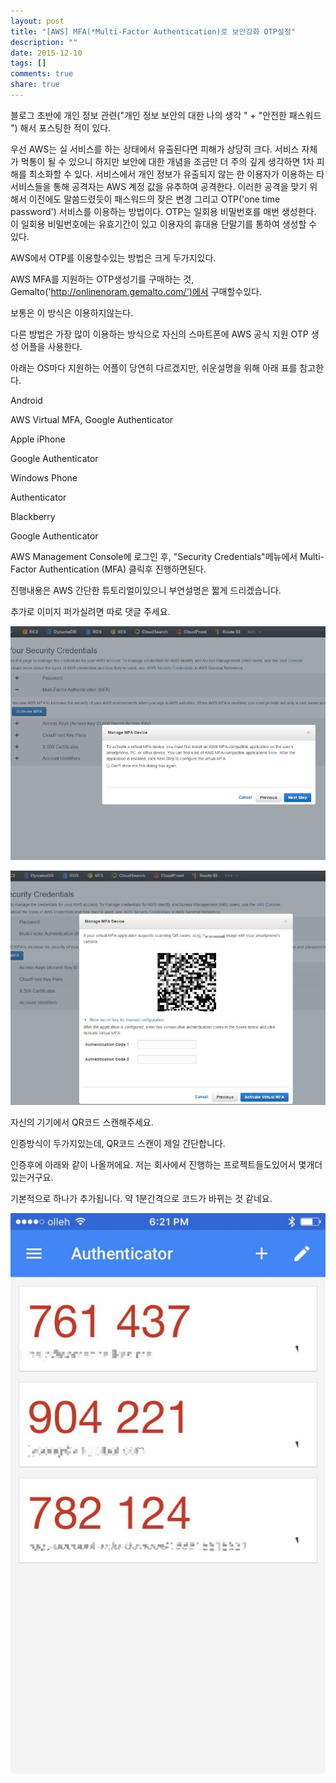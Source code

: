 ```yaml
---
layout: post
title: "[AWS] MFA(*Multi-Factor Authentication)로 보안강화 OTP설정"
description: ""
date: 2015-12-10
tags: []
comments: true
share: true
---
```


블로그 초반에 개인 정보 관련("개인 정보 보안의 대한 나의 생각 " + "안전한 패스워드 ") 해서 포스팅한 적이 있다.

우선 AWS는 실 서비스를 하는 상태에서 유출된다면 피해가 상당히 크다. 서비스 자체가 먹통이 될 수 있으니 하지만 보안에 대한 개념을
조금만 더 주의 깊게 생각하면 1차 피해를 최소화할 수 있다. 서비스에서 개인 정보가 유출되지 않는 한 이용자가 이용하는 타 서비스들을 통해
공격자는 AWS 계정 값을 유추하여 공격한다. 이러한 공격을 맞기 위해서 이전에도 말씀드렸듯이 패스워드의 잦은 변경 그리고 OTP('one
time password') 서비스를 이용하는 방법이다. OTP는 일회용 비밀번호를 매번 생성한다. 이 일회용 비밀번호에는 유효기간이 있고
이용자의 휴대용 단말기를 통하여 생성할 수 있다.

  

AWS에서 OTP를 이용할수있는 방법은 크게 두가지있다.

AWS MFA를 지원하는 OTP생성기를 구매하는 것, Gemalto('http://onlinenoram.gemalto.com/')에서
구매할수있다.

보통은 이 방식은 이용하지않는다.

  

다른 방법은 가장 많이 이용하는 방식으로 자신의 스마트폰에 AWS 공식 지원 OTP 생성 어플을 사용한다.

아래는 OS마다 지원하는 어플이 당연히 다르겠지만, 쉬운설명을 위해 아래 표를 참고한다.

  

Android

AWS Virtual MFA, Google Authenticator

Apple iPhone

Google Authenticator

Windows Phone

Authenticator

Blackberry

Google Authenticator

  

  

AWS Management Console에 로그인 후, "Security Credentials"메뉴에서 Multi-Factor
Authentication (MFA) 클릭후 진행하면된다.

진행내용은 AWS 간단한 튜토리얼이있으니 부연설명은 짧게 드리겠습니다.

추가로 이미지 퍼가실려면 따로 댓글 주세요.

  

  

  

![](/assets/images/posts/424/2576CE4656694278088AA1.PNG)

  

![](/assets/images/posts/424/216988465669427A121690.JPEG)

  

자신의 기기에서 QR코드 스캔해주세요.

인증방식이 두가지있는데, QR코드 스캔이 제일 간단합니다.

  

인증후에 아래와 같이 나올꺼에요. 저는 회사에서 진행하는 프로젝트들도있어서 몇개더있는거구요.

기본적으로 하나가 추가됩니다. 약 1분간격으로 코드가 바뀌는 것 같네요.

  

![](/assets/images/posts/424/2120024B566944CA224E44.JPEG)

  

